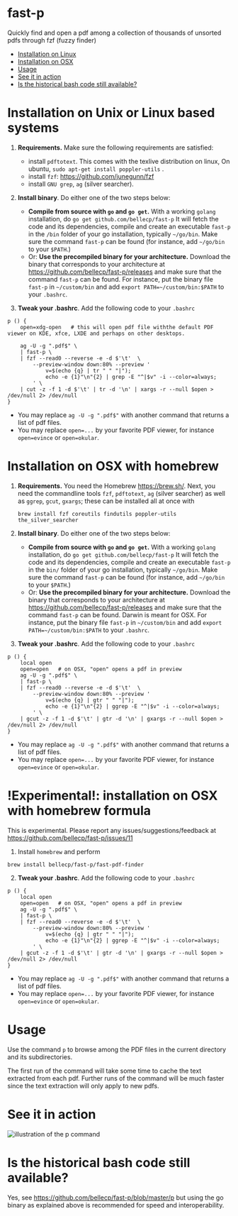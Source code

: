 # fast-p

Quickly find and open a pdf among a collection of thousands of unsorted pdfs through fzf (fuzzy finder)

- [Installation on Linux](#installation-on-unix-or-linux-based-systems)
- [Installation on OSX](#installation-on-osx-with-homebrew)
- [Usage](#usage)
- [See it in action](#see-it-in-action)
- [Is the historical bash code still available?](#is-the-historical-bash-code-still-available)

# Installation on Unix or Linux based systems

1. __Requirements.__ Make sure the following requirements are satisfied:
    - install ``pdftotext``. This comes with the texlive distribution on linux,
    On ubuntu, ``sudo apt-get install poppler-utils`` . 
    - install ``fzf``: https://github.com/junegunn/fzf
    - install ``GNU grep``,  ``ag`` (silver searcher).

2. __Install binary__. Do either one of the two steps below:
    - __Compile from source with ``go`` and ``go get``.__
    With a working ``golang`` installation, do 
    ```go get github.com/bellecp/fast-p```
    It will fetch the code and its dependencies,
    compile and create an executable ``fast-p`` in the ``/bin`` folder of your go
    installation, typically ``~/go/bin``. Make sure the command ``fast-p`` can be
    found (for instance, add ``~/go/bin`` to your ``$PATH``.)
    - Or: __Use the precompiled binary for your architecture.__ Download the binary that corresponds to your
    architecture at https://github.com/bellecp/fast-p/releases and make sure that
    the command ``fast-p`` can be found. For instance,
    put the binary file ``fast-p`` in ``~/custom/bin`` and add ``export
    PATH=~/custom/bin:$PATH`` to your ``.bashrc``.

3. __Tweak your .bashrc__. Add the following code to your ``.bashrc``
```
p () {
    open=xdg-open   # this will open pdf file withthe default PDF viewer on KDE, xfce, LXDE and perhaps on other desktops.

    ag -U -g ".pdf$" \
    | fast-p \
    | fzf --read0 --reverse -e -d $'\t'  \
        --preview-window down:80% --preview '
            v=$(echo {q} | tr " " "|"); 
            echo -e {1}"\n"{2} | grep -E "^|$v" -i --color=always;
        ' \
    | cut -z -f 1 -d $'\t' | tr -d '\n' | xargs -r --null $open > /dev/null 2> /dev/null
}

```
- You may replace ``ag -U -g ".pdf$"`` with another command that returns a list of pdf files.
- You may replace ``open=...`` by your favorite PDF viewer, for instance ``open=evince`` or ``open=okular``.

# Installation on OSX with homebrew

1. __Requirements.__
    You need the Homebrew <https://brew.sh/>. Next, you need the commandline tools 
    ``fzf``,
    ``pdftotext``,
    ``ag`` (silver searcher) as well as ``ggrep``, ``gcut``, ``gxargs``; these can be installed all at once with
    ```
    brew install fzf coreutils findutils poppler-utils the_silver_searcher
    ```

2. __Install binary__. Do either one of the two steps below:
    - __Compile from source with ``go`` and ``go get``.__
    With a working ``golang`` installation, do 
    ```go get github.com/bellecp/fast-p```
    It will fetch the code and its dependencies,
    compile and create an executable ``fast-p`` in the ``bin/`` folder of your go
    installation, typically ``~/go/bin``. Make sure the command ``fast-p`` can be
    found (for instance, add ``~/go/bin`` to your ``$PATH``.)
    - Or: __Use the precompiled binary for your architecture.__ Download the binary that corresponds to your
    architecture at https://github.com/bellecp/fast-p/releases and make sure that
    the command ``fast-p`` can be found. Darwin is meant for OSX.  For instance,
    put the binary file ``fast-p`` in ``~/custom/bin`` and add ``export
    PATH=~/custom/bin:$PATH`` to your ``.bashrc``.

3. __Tweak your .bashrc__. Add the following code to your ``.bashrc``
```
p () {
    local open
    open=open   # on OSX, "open" opens a pdf in preview
    ag -U -g ".pdf$" \
    | fast-p \
    | fzf --read0 --reverse -e -d $'\t'  \
        --preview-window down:80% --preview '
            v=$(echo {q} | gtr " " "|"); 
            echo -e {1}"\n"{2} | ggrep -E "^|$v" -i --color=always;
        ' \
    | gcut -z -f 1 -d $'\t' | gtr -d '\n' | gxargs -r --null $open > /dev/null 2> /dev/null
}

```
- You may replace ``ag -U -g ".pdf$"`` with another command that returns a list of pdf files.
- You may replace ``open=...`` by your favorite PDF viewer, for instance ``open=evince`` or ``open=okular``.

# !Experimental!: installation on OSX with homebrew formula

This is experimental. Please report any issues/suggestions/feedback at <https://github.com/bellecp/fast-p/issues/11>

1. Install ``homebrew`` and perform
```
brew install bellecp/fast-p/fast-pdf-finder
```

2. __Tweak your .bashrc__. Add the following code to your ``.bashrc``
```
p () {
    local open
    open=open   # on OSX, "open" opens a pdf in preview
    ag -U -g ".pdf$" \
    | fast-p \
    | fzf --read0 --reverse -e -d $'\t'  \
        --preview-window down:80% --preview '
            v=$(echo {q} | gtr " " "|"); 
            echo -e {1}"\n"{2} | ggrep -E "^|$v" -i --color=always;
        ' \
    | gcut -z -f 1 -d $'\t' | gtr -d '\n' | gxargs -r --null $open > /dev/null 2> /dev/null
}

```
- You may replace ``ag -U -g ".pdf$"`` with another command that returns a list of pdf files.
- You may replace ``open=...`` by your favorite PDF viewer, for instance ``open=evince`` or ``open=okular``.

# Usage

Use the command ``p`` to browse among the PDF files in the current directory and its subdirectories.

The first run of the command will take some time to cache the text extracted from each pdf. Further runs of the command will be much faster since the text extraction will only apply to new pdfs.

# See it in action

![illustration of the p command](https://user-images.githubusercontent.com/1019692/34446795-12229072-ecac-11e7-856a-ec0df0de60ae.gif)


# Is the historical bash code still available?

Yes, see https://github.com/bellecp/fast-p/blob/master/p but using the go binary as explained above is recommended for speed and interoperability.

